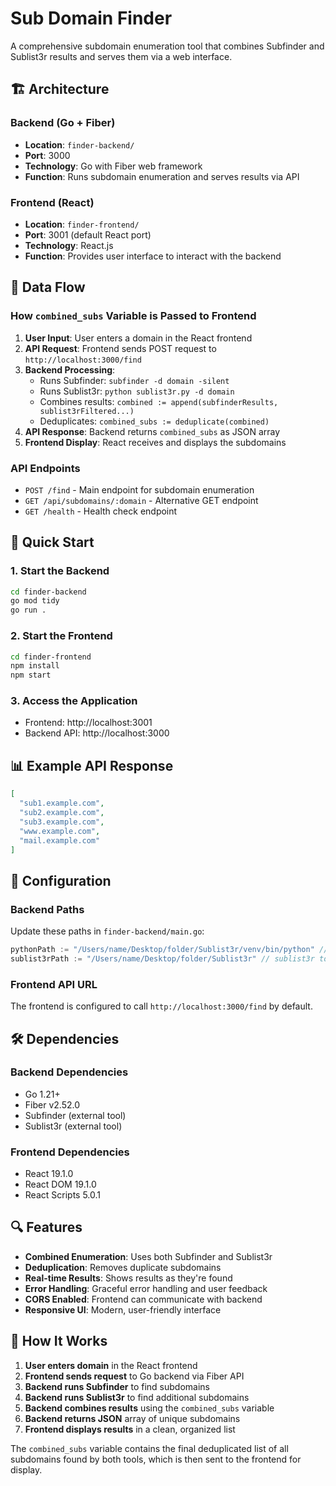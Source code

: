 # Sub Domain Finder

A comprehensive subdomain enumeration tool that combines Subfinder and Sublist3r results and serves them via a web interface.

## 🏗️ Architecture

### Backend (Go + Fiber)
- **Location**: `finder-backend/`
- **Port**: 3000
- **Technology**: Go with Fiber web framework
- **Function**: Runs subdomain enumeration and serves results via API

### Frontend (React)
- **Location**: `finder-frontend/`
- **Port**: 3001 (default React port)
- **Technology**: React.js
- **Function**: Provides user interface to interact with the backend

## 🔄 Data Flow

### How `combined_subs` Variable is Passed to Frontend

1. **User Input**: User enters a domain in the React frontend
2. **API Request**: Frontend sends POST request to `http://localhost:3000/find`
3. **Backend Processing**: 
   - Runs Subfinder: `subfinder -d domain -silent`
   - Runs Sublist3r: `python sublist3r.py -d domain`
   - Combines results: `combined := append(subfinderResults, sublist3rFiltered...)`
   - Deduplicates: `combined_subs := deduplicate(combined)`
4. **API Response**: Backend returns `combined_subs` as JSON array
5. **Frontend Display**: React receives and displays the subdomains

### API Endpoints

- `POST /find` - Main endpoint for subdomain enumeration
- `GET /api/subdomains/:domain` - Alternative GET endpoint
- `GET /health` - Health check endpoint

## 🚀 Quick Start

### 1. Start the Backend
```bash
cd finder-backend
go mod tidy
go run .
```

### 2. Start the Frontend
```bash
cd finder-frontend
npm install
npm start
```

### 3. Access the Application
- Frontend: http://localhost:3001
- Backend API: http://localhost:3000

## 📊 Example API Response

```json
[
  "sub1.example.com",
  "sub2.example.com",
  "sub3.example.com",
  "www.example.com",
  "mail.example.com"
]
```

## 🔧 Configuration

### Backend Paths
Update these paths in `finder-backend/main.go`:
```go
pythonPath := "/Users/name/Desktop/folder/Sublist3r/venv/bin/python" // your python env location
sublist3rPath := "/Users/name/Desktop/folder/Sublist3r" // sublist3r tool location
```

### Frontend API URL
The frontend is configured to call `http://localhost:3000/find` by default.

## 🛠️ Dependencies

### Backend Dependencies
- Go 1.21+
- Fiber v2.52.0
- Subfinder (external tool)
- Sublist3r (external tool)

### Frontend Dependencies
- React 19.1.0
- React DOM 19.1.0
- React Scripts 5.0.1

## 🔍 Features

- **Combined Enumeration**: Uses both Subfinder and Sublist3r
- **Deduplication**: Removes duplicate subdomains
- **Real-time Results**: Shows results as they're found
- **Error Handling**: Graceful error handling and user feedback
- **CORS Enabled**: Frontend can communicate with backend
- **Responsive UI**: Modern, user-friendly interface

## 📝 How It Works

1. **User enters domain** in the React frontend
2. **Frontend sends request** to Go backend via Fiber API
3. **Backend runs Subfinder** to find subdomains
4. **Backend runs Sublist3r** to find additional subdomains
5. **Backend combines results** using the `combined_subs` variable
6. **Backend returns JSON** array of unique subdomains
7. **Frontend displays results** in a clean, organized list

The `combined_subs` variable contains the final deduplicated list of all subdomains found by both tools, which is then sent to the frontend for display. 
